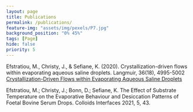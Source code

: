 ```yaml
---
layout: page
title: Publications
permalink: /publications/
feature-img: "assets/img/pexels/P7.jpg"
background_position: "0% 45%"
tags: [Page]
hide: false
priority: 5
---
```


Efstratiou, M., Christy, J., & Sefiane, K. (2020). Crystallization-driven flows within evaporating aqueous saline droplets. Langmuir, 36(18), 4995-5002
[Crystallization-Driven Flows within Evaporating Aqueous Saline Droplets](https://pubs.acs.org/doi/abs/10.1021/acs.langmuir.0c00576)

Efstratiou, M.; Christy, J.; Bonn, D.; Sefiane, K. The Effect of Substrate Temperature on the Evaporative Behaviour and Desiccation Patterns of Foetal Bovine Serum Drops. Colloids Interfaces 2021, 5, 43. 

